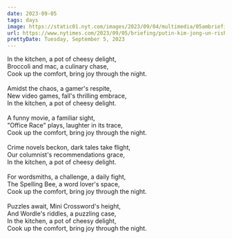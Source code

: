 ```yaml
---
date: 2023-09-05
tags: days
image: https://static01.nyt.com/images/2023/09/04/multimedia/05ambriefing-europe-nl-promo-sept/05ambriefing-europe-nl-putin-facebookJumbo-v2.jpg
url: https://www.nytimes.com/2023/09/05/briefing/putin-kim-jong-un-rishi-sunak.html
prettyDate: Tuesday, September 5, 2023
---
```

In the kitchen, a pot of cheesy delight,<br>Broccoli and mac, a culinary chase,<br>Cook up the comfort, bring joy through the night.<br><br>Amidst the chaos, a gamer's respite,<br>New video games, fall's thrilling embrace,<br>In the kitchen, a pot of cheesy delight.<br><br>A funny movie, a familiar sight,<br>"Office Race" plays, laughter in its trace,<br>Cook up the comfort, bring joy through the night.<br><br>Crime novels beckon, dark tales take flight,<br>Our columnist's recommendations grace,<br>In the kitchen, a pot of cheesy delight.<br><br>For wordsmiths, a challenge, a daily fight,<br>The Spelling Bee, a word lover's space,<br>Cook up the comfort, bring joy through the night.<br><br>Puzzles await, Mini Crossword's height,<br>And Wordle's riddles, a puzzling case,<br>In the kitchen, a pot of cheesy delight,<br>Cook up the comfort, bring joy through the night.